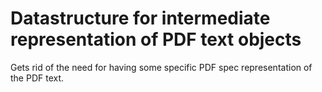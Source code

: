 # Datastructure for intermediate representation of PDF text objects

Gets rid of the need for having some specific PDF spec representation of the PDF text.
